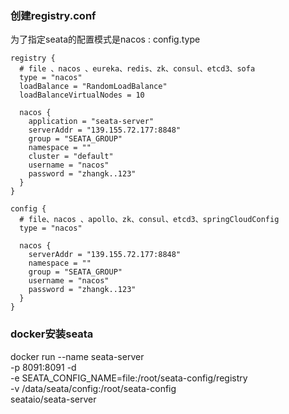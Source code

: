 ### 创建registry.conf
为了指定seata的配置模式是nacos : config.type
```
registry {
  # file 、nacos 、eureka、redis、zk、consul、etcd3、sofa
  type = "nacos"
  loadBalance = "RandomLoadBalance"
  loadBalanceVirtualNodes = 10

  nacos {
    application = "seata-server"
    serverAddr = "139.155.72.177:8848"
    group = "SEATA_GROUP"
    namespace = ""
    cluster = "default"
    username = "nacos"
    password = "zhangk..123"
  }
}

config {
  # file、nacos 、apollo、zk、consul、etcd3、springCloudConfig
  type = "nacos"

  nacos {
    serverAddr = "139.155.72.177:8848"
    namespace = ""
    group = "SEATA_GROUP"
    username = "nacos"
    password = "zhangk..123"
  }
}
```
### docker安装seata
docker run --name seata-server \
        -p 8091:8091 -d \
        -e SEATA_CONFIG_NAME=file:/root/seata-config/registry \
        -v /data/seata/config:/root/seata-config  \
        seataio/seata-server
        
        
        